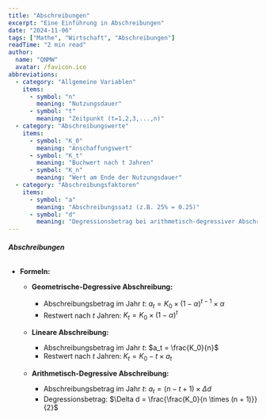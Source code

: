 ```yaml
---
title: "Abschreibungen"
excerpt: "Eine Einführung in Abschreibungen"
date: "2024-11-06"
tags: ["Mathe", "Wirtschaft", "Abschreibungen"]
readTime: "2 min read"
author:
  name: "QNMW"
  avatar: /favicon.ico
abbreviations:
  - category: "Allgemeine Variablen"
    items:
      - symbol: "n"
        meaning: "Nutzungsdauer"
      - symbol: "t"
        meaning: "Zeitpunkt (t=1,2,3,...,n)"
  - category: "Abschreibungswerte"
    items:
      - symbol: "K_0"
        meaning: "Anschaffungswert"
      - symbol: "K_t"
        meaning: "Buchwert nach t Jahren"
      - symbol: "K_n"
        meaning: "Wert am Ende der Nutzungsdauer"
  - category: "Abschreibungsfaktoren"
    items:
      - symbol: "a"
        meaning: "Abschreibungssatz (z.B. 25% = 0.25)"
      - symbol: "d"
        meaning: "Degressionsbetrag bei arithmetisch-degressiver Abschreibung"
---
```


###### **Abschreibungen**

- **Formeln:**

	- **Geometrische-Degressive Abschreibung:**
		- Abschreibungsbetrag im Jahr $t$: $a_t = K_0 \times (1 - \alpha)^{t - 1} \times \alpha$
		- Restwert nach $t$ Jahren: $K_t = K_0 \times (1 - \alpha)^t$

	- **Lineare Abschreibung:**
		- Abschreibungsbetrag im Jahr $t$: $a_t = \frac{K_0}{n}$
		- Restwert nach $t$ Jahren: $K_t = K_0 - t \times a_t$

	- **Arithmetisch-Degressive Abschreibung:**
		- Abschreibungsbetrag im Jahr $t$: $a_t = (n - t + 1) \times \Delta d$
		- Degressionsbetrag: $\Delta d = \frac{\frac{K_0}{n \times (n + 1)}}{2}$

